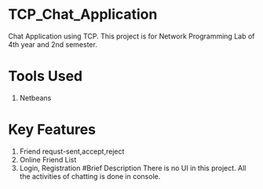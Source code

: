 # TCP_Chat_Application
Chat Application using TCP.
This project is for Network Programming Lab of 4th year and 2nd semester.
# Tools Used
1) Netbeans
# Key Features
1) Friend requst-sent,accept,reject
2) Online Friend List
3) Login, Registration
#Brief Description
There is no UI in this project. All the activities of chatting is done in console.
